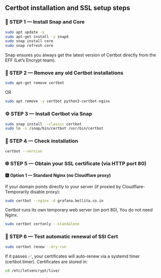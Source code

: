 ## Certbot installation and SSL setup steps

### 🧱 STEP 1 — Install Snap and Core
```sh
sudo apt update -y
sudo apt-get install -y snapd
sudo snap install core
sudo snap refresh core
```
Snap ensures you always get the latest version of Certbot directly from the EFF (Let’s Encrypt team).

### 🧹 STEP 2 — Remove any old Certbot installations
```sh
sudo apt-get remove certbot
```
OR
```sh
sudo apt remove -y certbot python3-certbot-nginx
```

### ⚙️ STEP 3 — Install Certbot via Snap
```sh
sudo snap install --classic certbot
sudo ln -s /snap/bin/certbot /usr/bin/certbot
```

### 🧰 STEP 4 — Check installation
```sh
certbot --version
```

### 🌐 STEP 5 — Obtain your SSL certificate (via HTTP port 80)

#### 🅰️ Option 1 — Standard Nginx (no Cloudflare proxy)
If your domain points directly to your server (if proxied by Cloudflare-Temporarily disable proxy):
```sh
sudo certbot --nginx -d grafana.bellita.co.in
```

Certbot runs its own temporary web server (on port 80), You do not need Nginx.
```sh
sudo certbot certonly --standalone
```

### 🔁 STEP 6 — Test automatic renewal of SSl Cert
```sh
sudo certbot renew --dry-run
```
If it passes ✅, your certificates will auto-renew via a systemd timer (certbot.timer).
Certificates are stored in:
```sh
cd /etc/letsencrypt/live/
```
